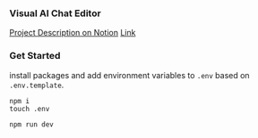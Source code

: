 ### Visual AI Chat Editor  
[Project Description on Notion](https://carbonated-waxflower-92e.notion.site/Visual-AI-Chat-Editor-122472a486ad80e4a703ee06427a3458?pvs=4)
[Link](https://6712b2ede4d93ea2429d0eb0--visual-ai-chat-editor.netlify.app/)

### Get Started  
install packages and add environment variables to `.env` based on `.env.template`.
```
npm i
touch .env
```

```
npm run dev
```